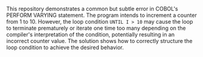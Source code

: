 This repository demonstrates a common but subtle error in COBOL's PERFORM VARYING statement. The program intends to increment a counter from 1 to 10. However, the loop condition `UNTIL I > 10` may cause the loop to terminate prematurely or iterate one time too many depending on the compiler's interpretation of the condition, potentially resulting in an incorrect counter value. The solution shows how to correctly structure the loop condition to achieve the desired behavior.